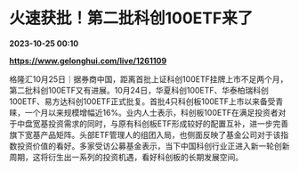 # 火速获批！第二批科创100ETF来了

**2023-10-25 00:10**

**https://www.gelonghui.com/live/1261109**

格隆汇10月25日｜据券商中国，距离首批上证科创100ETF挂牌上市不足两个月，第二批科创100ETF又有进展。10月24日，华夏科创100ETF、华泰柏瑞科创100ETF、易方达科创100ETF正式批复。首批4只科创板100ETF上市以来备受青睐，一个月以来规模增幅近16%。业内人士表示，科创板100ETF在满足投资者对于中盘宽基投资需求的同时，与原有科创板ETF形成较好的配置互补，进一步完善旗下宽基产品矩阵。头部ETF管理人的组团入局，也侧面反映了基金公司对于该指数投资价值的看好。多家受访公募基金表示，当下中国科创行业正进入新一轮创新周期，这将衍生出一系列的投资机遇，看好科创板的长期发展空间。
